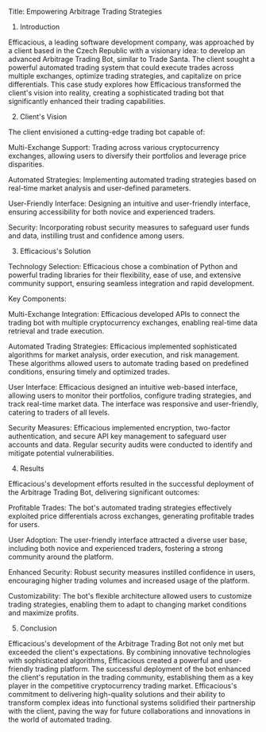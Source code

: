 Title: Empowering Arbitrage Trading Strategies

1. Introduction

Efficacious, a leading software development company, was approached by a client based in the Czech Republic with a visionary idea: to develop an advanced Arbitrage Trading Bot, similar to Trade Santa. The client sought a powerful automated trading system that could execute trades across multiple exchanges, optimize trading strategies, and capitalize on price differentials. This case study explores how Efficacious transformed the client's vision into reality, creating a sophisticated trading bot that significantly enhanced their trading capabilities.

2. Client's Vision

The client envisioned a cutting-edge trading bot capable of:

Multi-Exchange Support: Trading across various cryptocurrency exchanges, allowing users to diversify their portfolios and leverage price disparities.

Automated Strategies: Implementing automated trading strategies based on real-time market analysis and user-defined parameters.

User-Friendly Interface: Designing an intuitive and user-friendly interface, ensuring accessibility for both novice and experienced traders.

Security: Incorporating robust security measures to safeguard user funds and data, instilling trust and confidence among users.

3. Efficacious's Solution

Technology Selection: Efficacious chose a combination of Python and powerful trading libraries for their flexibility, ease of use, and extensive community support, ensuring seamless integration and rapid development.

Key Components:

Multi-Exchange Integration: Efficacious developed APIs to connect the trading bot with multiple cryptocurrency exchanges, enabling real-time data retrieval and trade execution.

Automated Trading Strategies: Efficacious implemented sophisticated algorithms for market analysis, order execution, and risk management. These algorithms allowed users to automate trading based on predefined conditions, ensuring timely and optimized trades.

User Interface: Efficacious designed an intuitive web-based interface, allowing users to monitor their portfolios, configure trading strategies, and track real-time market data. The interface was responsive and user-friendly, catering to traders of all levels.

Security Measures: Efficacious implemented encryption, two-factor authentication, and secure API key management to safeguard user accounts and data. Regular security audits were conducted to identify and mitigate potential vulnerabilities.

4. Results

Efficacious's development efforts resulted in the successful deployment of the Arbitrage Trading Bot, delivering significant outcomes:

Profitable Trades: The bot's automated trading strategies effectively exploited price differentials across exchanges, generating profitable trades for users.

User Adoption: The user-friendly interface attracted a diverse user base, including both novice and experienced traders, fostering a strong community around the platform.

Enhanced Security: Robust security measures instilled confidence in users, encouraging higher trading volumes and increased usage of the platform.

Customizability: The bot's flexible architecture allowed users to customize trading strategies, enabling them to adapt to changing market conditions and maximize profits.

5. Conclusion

Efficacious's development of the Arbitrage Trading Bot not only met but exceeded the client's expectations. By combining innovative technologies with sophisticated algorithms, Efficacious created a powerful and user-friendly trading platform. The successful deployment of the bot enhanced the client's reputation in the trading community, establishing them as a key player in the competitive cryptocurrency trading market. Efficacious's commitment to delivering high-quality solutions and their ability to transform complex ideas into functional systems solidified their partnership with the client, paving the way for future collaborations and innovations in the world of automated trading.
